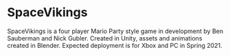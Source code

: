 # SpaceVikings
SpaceVikings is a four player Mario Party style game in development by Ben Sauberman and Nick Gubler. Created in Unity, assets and animations created in Blender. Expected deployment is for Xbox and PC in Spring 2021.
